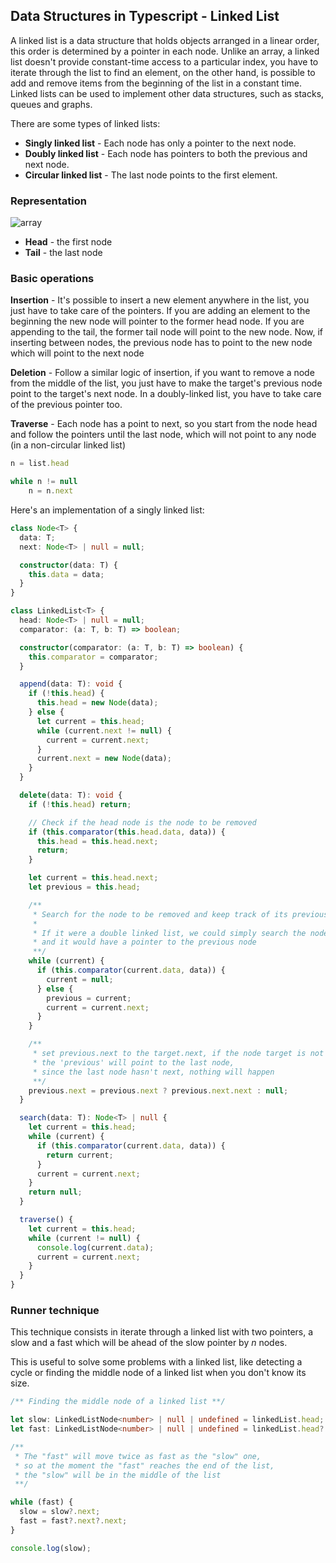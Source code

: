 ## Data Structures in Typescript - Linked List

A linked list is a data structure that holds objects arranged in a linear order, this order is determined by a pointer in each node.
Unlike an array, a linked list doesn't provide constant-time access to a particular index, you have to iterate through the list to find an element, on the other hand, is possible to add and remove items from the beginning of the list in a constant time.
Linked lists can be used to implement other data structures, such as stacks, queues and graphs.

There are some types of linked lists:

- **Singly linked list** - Each node has only a pointer to the next node.
- **Doubly linked list** - Each node has pointers to both the previous and next node.
- **Circular linked list** - The last node points to the first element.

### Representation

![array](https://res.cloudinary.com/dje4crtui/image/upload/v1622906568/data%20structures/linked-list_jdtg7y.png)

- **Head** - the first node
- **Tail** - the last node

### Basic operations

**Insertion** - It's possible to insert a new element anywhere in the list, you just have to take care of the pointers. If you are adding an element to the beginning the new node will pointer to the former head node. If you are appending to the tail, the former tail node will point to the new node. Now, if inserting between nodes, the previous node has to point to the new node which will point to the next node

**Deletion** - Follow a similar logic of insertion, if you want to remove a node from the middle of the list, you just have to make the target's previous node point to the target's next node. In a doubly-linked list, you have to take care of the previous pointer too.

**Traverse** - Each node has a point to next, so you start from the node head and follow the pointers until the last node, which will not point to any node (in a non-circular linked list)

```typescript
n = list.head

while n != null
    n = n.next

```

Here's an implementation of a singly linked list:

```typescript
class Node<T> {
  data: T;
  next: Node<T> | null = null;

  constructor(data: T) {
    this.data = data;
  }
}

class LinkedList<T> {
  head: Node<T> | null = null;
  comparator: (a: T, b: T) => boolean;

  constructor(comparator: (a: T, b: T) => boolean) {
    this.comparator = comparator;
  }

  append(data: T): void {
    if (!this.head) {
      this.head = new Node(data);
    } else {
      let current = this.head;
      while (current.next != null) {
        current = current.next;
      }
      current.next = new Node(data);
    }
  }

  delete(data: T): void {
    if (!this.head) return;

    // Check if the head node is the node to be removed
    if (this.comparator(this.head.data, data)) {
      this.head = this.head.next;
      return;
    }

    let current = this.head.next;
    let previous = this.head;

    /**
     * Search for the node to be removed and keep track of its previous node
     *
     * If it were a double linked list, we could simply search the node
     * and it would have a pointer to the previous node
     **/
    while (current) {
      if (this.comparator(current.data, data)) {
        current = null;
      } else {
        previous = current;
        current = current.next;
      }
    }

    /**
     * set previous.next to the target.next, if the node target is not found,
     * the 'previous' will point to the last node,
     * since the last node hasn't next, nothing will happen
     **/
    previous.next = previous.next ? previous.next.next : null;
  }

  search(data: T): Node<T> | null {
    let current = this.head;
    while (current) {
      if (this.comparator(current.data, data)) {
        return current;
      }
      current = current.next;
    }
    return null;
  }

  traverse() {
    let current = this.head;
    while (current != null) {
      console.log(current.data);
      current = current.next;
    }
  }
}
```

### Runner technique

This technique consists in iterate through a linked list with two pointers, a slow and a fast which will be ahead of the slow pointer by _n_ nodes.

This is useful to solve some problems with a linked list, like detecting a cycle or finding the middle node of a linked list when you don't know its size.

```typescript
/** Finding the middle node of a linked list **/

let slow: LinkedListNode<number> | null | undefined = linkedList.head;
let fast: LinkedListNode<number> | null | undefined = linkedList.head?.next;

/**
 * The "fast" will move twice as fast as the "slow" one,
 * so at the moment the "fast" reaches the end of the list,
 * the "slow" will be in the middle of the list
 **/

while (fast) {
  slow = slow?.next;
  fast = fast?.next?.next;
}

console.log(slow);
```
